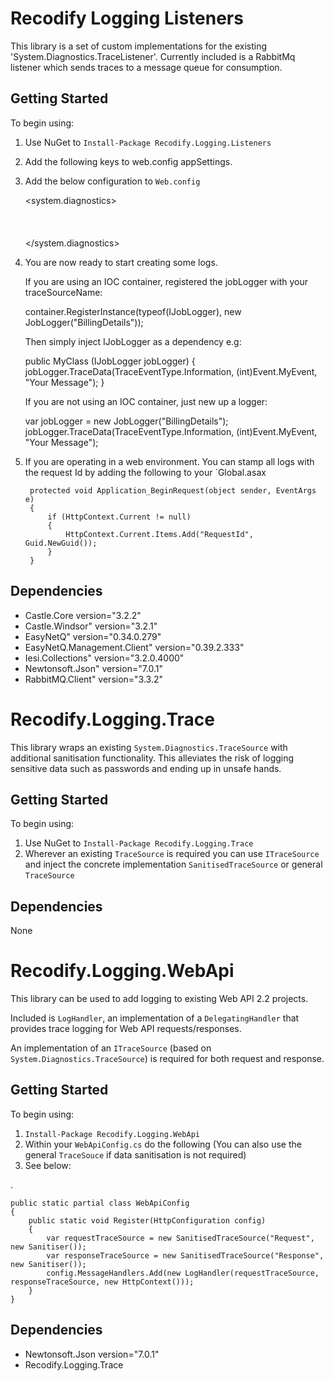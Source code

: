 Recodify Logging Listeners
===========================

This library is a set of custom implementations for the existing 'System.Diagnostics.TraceListener'.
Currently included is a RabbitMq listener which sends traces to a message queue for consumption.

Getting Started
---------------

To begin using:

1. Use NuGet to `Install-Package Recodify.Logging.Listeners`
2. Add the following keys to web.config appSettings.  
    <!--  This is a tag used to differentiate logs by environment -->
    <add key="RecodifyLogging:Environment" value="Local" />  
    <!--    This is the connection string to your rabbitMQ instance -->
    <add key="RabbitMqConnectionString" value="host=cascadelogs.cloudapp.net;virtualHost=/;username=publisher;password=snowwhite"/>
3. Add the below configuration to `Web.config`

	<system.diagnostics>
		<trace autoflush="true" />
		<sources>
            <source name="Fallback" switchValue="Information, Error, Warning">
                <listeners>    
                    <!-- This is optional and will log any errors publishing to RabbitMQ and can be useful for diagnosing initial setup -->
                    <add name="FallBackTraceListners" 
                    type="System.Diagnostics.TextWriterTraceListener" 
                    initializeData="TextWriterOutput.log" />    
                    </add>
                </listenrs>
            <source>           
            <source name="YourSourceName" switchValue="Information, Error, Warning">
                <listeners>
                <add name="YourListenerName" type="Recodify.Logging.Listeners.RabbitMq.TraceListener, Recodify.Logging.Listeners.RabbitMq" initializeData="exchangeName,queueName,componentName " />
                </listeners>
            </source>		  
		</sources></system.diagnostics>
	
    
4. You are now ready to start creating some logs.

   If you are using an IOC container, registered the jobLogger with your traceSourceName:

    container.RegisterInstance(typeof(IJobLogger), new JobLogger("BillingDetails"));
    
   Then simply inject IJobLogger as a dependency e.g:

    public MyClass (IJobLogger jobLogger)
    {
       jobLogger.TraceData(TraceEventType.Information, (int)Event.MyEvent, "Your Message");
    }

   If you are not using an IOC container, just new up a logger:

     var jobLogger = new JobLogger("BillingDetails");
     jobLogger.TraceData(TraceEventType.Information, (int)Event.MyEvent, "Your Message");
     
5. If you are operating in a web environment. You can stamp all logs with the request Id by adding the following to your `Global.asax

        protected void Application_BeginRequest(object sender, EventArgs e)
        {
            if (HttpContext.Current != null)
            {
                HttpContext.Current.Items.Add("RequestId", Guid.NewGuid());               
            }
        }


Dependencies
------------

- Castle.Core version="3.2.2"
- Castle.Windsor" version="3.2.1"  
- EasyNetQ" version="0.34.0.279"
- EasyNetQ.Management.Client" version="0.39.2.333"
- Iesi.Collections" version="3.2.0.4000"  
- Newtonsoft.Json" version="7.0.1"  
- RabbitMQ.Client" version="3.3.2"


Recodify.Logging.Trace
=========================

This library wraps an existing `System.Diagnostics.TraceSource` with additional sanitisation functionality.
This alleviates the risk of logging sensitive data such as passwords and ending up in unsafe hands.

Getting Started
---------------

To begin using:

1. Use NuGet to `Install-Package Recodify.Logging.Trace`
2. Wherever an existing `TraceSource` is required you can use `ITraceSource` and inject the concrete implementation `SanitisedTraceSource` or general `TraceSource`

Dependencies
------------

None


Recodify.Logging.WebApi
=========================

This library can be used to add logging to existing Web API 2.2 projects. 

Included is `LogHandler`, an implementation of a `DelegatingHandler` that provides trace logging for Web API requests/responses.

An implementation of an `ITraceSource` (based on `System.Diagnostics.TraceSource`) is required for both request and response.

Getting Started
---------------

To begin using:

1. `Install-Package Recodify.Logging.WebApi`
2. Within your `WebApiConfig.cs` do the following (You can also use the general `TraceSouce` if data sanitisation is not required)
3. See below:

.

    public static partial class WebApiConfig
    {
	    public static void Register(HttpConfiguration config)
		{
			var requestTraceSource = new SanitisedTraceSource("Request", new Sanitiser());
			var responseTraceSource = new SanitisedTraceSource("Response", new Sanitiser());
            config.MessageHandlers.Add(new LogHandler(requestTraceSource, responseTraceSource, new HttpContext()));	
        }
    }

Dependencies
------------

- Newtonsoft.Json version="7.0.1"
- Recodify.Logging.Trace
